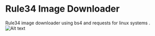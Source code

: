 # Rule34 Image Downloader
Rule34 image downloader using bs4 and requests for linux systems . 
![Alt text](/r34py/photos/screenshot1.png?raw=true "Optional Title")

